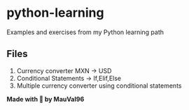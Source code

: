 # python-learning

Examples and exercises from my Python learning path

## Files

1. Currency converter MXN -> USD
2. Conditional Statements -> If,Elif,Else
3. Multiple currency converter using conditional statements

**Made with 💙 by MauVal96**